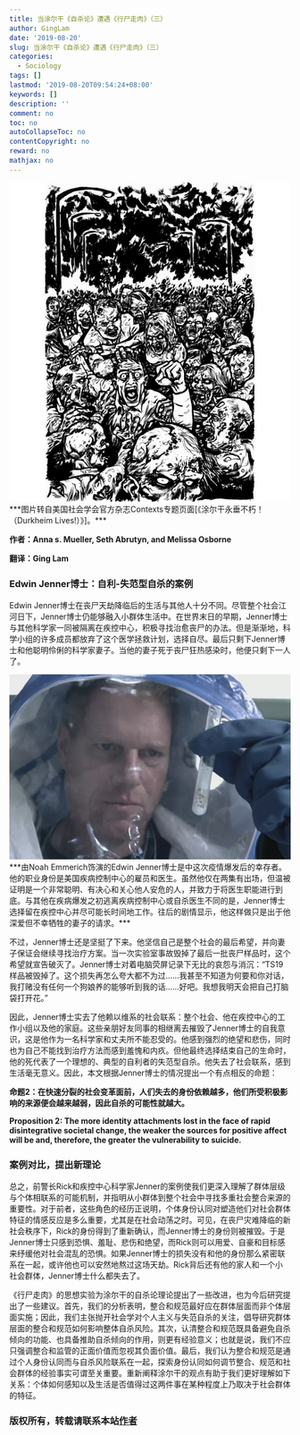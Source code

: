 ```yaml
---
title: 当涂尔干《自杀论》遭遇《行尸走肉》（三）
author: GingLam
date: '2019-08-20'
slug: 当涂尔干《自杀论》遭遇《行尸走肉》（三）
categories:
  - Sociology
tags: []
lastmod: '2019-08-20T09:54:24+08:00'
keywords: []
description: ''
comment: no
toc: no
autoCollapseToc: no
contentCopyright: no
reward: no
mathjax: no
---
```

<div align=center><img src="https://raw.githubusercontent.com/GingLam/Storage/master/zishalun3.jpg"></div>
<div align=center>
</div>
***图片转自美国社会学会官方杂志Contexts专题页面[《涂尔干永垂不朽！（Durkheim Lives!）》]。***

**作者：Anna s. Mueller, Seth Abrutyn, and Melissa Osborne**

**翻译：Ging Lam**

### Edwin Jenner博士：自利-失范型自杀的案例

Edwin Jenner博士在丧尸天劫降临后的生活与其他人十分不同。尽管整个社会江河日下，Jenner博士仍能够融入小群体生活中。在世界末日的早期，Jenner博士与其他科学家一同被隔离在疾控中心，积极寻找治愈丧尸的办法。但是渐渐地，科学小组的许多成员都放弃了这个医学拯救计划，选择自尽。最后只剩下Jenner博士和他聪明伶俐的科学家妻子。当他的妻子死于丧尸狂热感染时，他便只剩下一人了。

<!--more-->

<div align=center><img src="https://raw.githubusercontent.com/GingLam/Storage/master/zisha.jpg"></div>
<div align=center>
</div>
***由Noah Emmerich饰演的Edwin Jenner博士是中这次疫情爆发后的幸存者。他的职业身份是美国疾病控制中心的雇员和医生。虽然他仅在两集有出场，但温被证明是一个非常聪明、有决心和关心他人安危的人，并致力于将医生职能进行到底。与其他在疾病爆发之初逃离疾病控制中心或自杀医生不同的是，Jenner博士选择留在疾控中心并尽可能长时间地工作。往后的剧情显示，他这样做只是出于他深爱但不幸牺牲的妻子的请求。***

不过，Jenner博士还是坚挺了下来。他坚信自己是整个社会的最后希望，并向妻子保证会继续寻找治疗方案。当一次实验室事故毁掉了最后一批丧尸样品时，这个希望就宣告破灭了。Jenner博士对着电脑荧屏记录下无比的哀怨与消沉：“TS19样品被毁掉了。这个损失再怎么夸大都不为过……我甚至不知道为何要和你对话，我打赌没有任何一个狗娘养的能够听到我的话……好吧。我想我明天会把自己打脑袋打开花。”

因此，Jenner博士实去了他赖以维系的社会联系：整个社会、他在疾控中心的工作小组以及他的家庭。这些亲朋好友同事的相继离去摧毁了Jenner博士的自我意识，这是他作为一名科学家和丈夫所不能忍受的。他感到强烈的绝望和悲伤，同时也为自己不能找到治疗方法而感到羞愧和内疚。但他最终选择结束自己的生命时，他的死代表了一个理想的、典型的自利者的失范型自杀。他失去了社会联系，感到生活毫无意义。因此，本文根据Jenner博士的情况提出一个有点相反的命题：

**命题2：在快速分裂的社会变革面前，人们失去的身份依赖越多，他们所受积极影响的来源便会越来越弱，因此自杀的可能性就越大。**

**Proposition 2: The more identity attachments lost in the face of rapid disintegrative societal change, the  weaker the sources for positive affect will be and, therefore, the greater the vulnerability to suicide.**

### 案例对比，提出新理论

总之，前警长Rick和疾控中心科学家Jenner的案例使我们更深入理解了群体层级与个体相联系的可能机制，并指明从小群体到整个社会中寻找多重社会整合来源的重要性。对于前者，这些角色的经历正说明，个体身份认同对塑造他们对社会群体特征的情感反应是多么重要，尤其是在社会动荡之时。可见，在丧尸灾难降临的新社会秩序下，Rick的身份得到了重新确认，而Jenner博士的身份则被摧毁。于是Jenner博士只感到恐惧、羞耻、悲伤和绝望，而Rick则可以用爱、自豪和目标感来纾缓他对社会混乱的恐惧。如果Jenner博士的损失没有和他的身份那么紧密联系在一起，或许他也可以安然地熬过这场天劫。Rick背后还有他的家人和一个小社会群体，Jenner博士什么都失去了。

《行尸走肉》的思想实验为涂尔干的自杀论理论提出了一些改进，也为今后研究提出了一些建议。首先，我们的分析表明，整合和规范最好应在群体层面而非个体层面实施；因此，我们主张抛开社会学对个人主义与失范自杀的关注，倡导研究群体层面的整合和规范如何影响整体自杀风险。其次，认清整合和规范既具备避免自杀倾向的功能、也具备推助自杀倾向的作用，则更有经验意义；也就是说，我们不应只强调整合和监管的正面价值而忽视其负面价值。最后，我们认为整合和规范是通过个人身份认同而与自杀风险联系在一起，探索身份认同如何调节整合、规范和社会群体的经验事实可谓至关重要。重新阐释涂尔干的观点有助于我们更好理解如下关系：个体如何感知以及生活是否值得过这两件事在某种程度上乃取决于社会群体的特征。

### 版权所有，转载请联系本站[作者](mailto:linj83@mail2.sysu.edu.cn)

